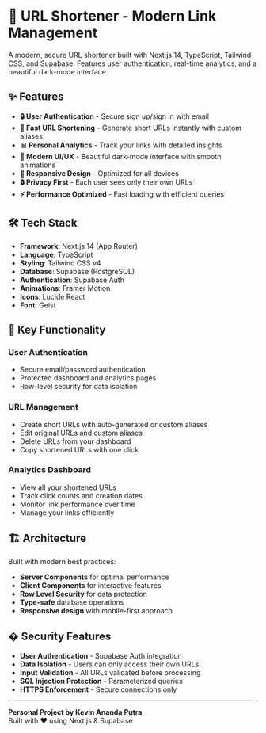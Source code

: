 # 🔗 URL Shortener - Modern Link Management

A modern, secure URL shortener built with Next.js 14, TypeScript, Tailwind CSS, and Supabase. Features user authentication, real-time analytics, and a beautiful dark-mode interface.

## ✨ Features

- **🔒 User Authentication** - Secure sign up/sign in with email
- **🚀 Fast URL Shortening** - Generate short URLs instantly with custom aliases
- **📊 Personal Analytics** - Track your links with detailed insights
- **🎨 Modern UI/UX** - Beautiful dark-mode interface with smooth animations
- **📱 Responsive Design** - Optimized for all devices
- **🔒 Privacy First** - Each user sees only their own URLs
- **⚡ Performance Optimized** - Fast loading with efficient queries

## 🛠️ Tech Stack

- **Framework**: Next.js 14 (App Router)
- **Language**: TypeScript
- **Styling**: Tailwind CSS v4
- **Database**: Supabase (PostgreSQL)
- **Authentication**: Supabase Auth
- **Animations**: Framer Motion
- **Icons**: Lucide React
- **Font**: Geist

## 🎯 Key Functionality

### User Authentication
- Secure email/password authentication
- Protected dashboard and analytics pages
- Row-level security for data isolation

### URL Management
- Create short URLs with auto-generated or custom aliases
- Edit original URLs and custom aliases
- Delete URLs from your dashboard
- Copy shortened URLs with one click

### Analytics Dashboard
- View all your shortened URLs
- Track click counts and creation dates
- Monitor link performance over time
- Manage your links efficiently

## 🏗️ Architecture

Built with modern best practices:
- **Server Components** for optimal performance
- **Client Components** for interactive features
- **Row Level Security** for data protection
- **Type-safe** database operations
- **Responsive design** with mobile-first approach

## � Security Features

- **User Authentication** - Supabase Auth integration
- **Data Isolation** - Users can only access their own URLs
- **Input Validation** - All URLs validated before processing
- **SQL Injection Protection** - Parameterized queries
- **HTTPS Enforcement** - Secure connections only

---

**Personal Project by Kevin Ananda Putra**  
Built with ❤️ using Next.js & Supabase
